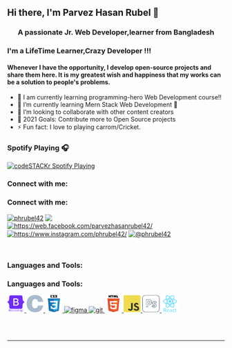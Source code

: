 ## Hi there, I'm Parvez Hasan Rubel 👋
<h3 align="center">A passionate Jr. Web Developer,learner from Bangladesh</h3>

### I'm a LifeTime Learner,Crazy Developer !!!
<h4>Whenever I have the opportunity, I develop open-source projects and share them here. It is my greatest wish and happiness that my works can be a solution to people's problems.</h4>

- 🔭 I am currently learning programming-hero Web Development course!!
- 🌱 I’m currently learning Mern Stack Web Development 🤣
- 👯 I’m looking to collaborate with other content creators
- 🥅 2021 Goals: Contribute more to Open Source projects
- ⚡ Fun fact: I love to playing carrom/Cricket.

### Spotify Playing 🎧

[<img src="https://now-playing-codestackr.vercel.app/api/spotify-playing" alt="codeSTACKr Spotify Playing" width="350" />](https://open.spotify.com/user/swyqyimdc12jajde4vpwd2x1b)

### Connect with me:

<h3 align="left">Connect with me:</h3>
<p align="left">
<a href="https://twitter.com/phrubel42" target="blank"><img align="center" src="https://cdn.jsdelivr.net/npm/simple-icons@3.0.1/icons/twitter.svg" alt="phrubel42" height="30" width="40" /></a>
<a style="color:white;" href="https://linkedin.com/in/https://www.linkedin.com/in/parvezhasanrubel/" target="blank"><img align="center" src="https://cdn.jsdelivr.net/npm/simple-icons@3.0.1/icons/linkedin.svg" alt="https://www.linkedin.com/in/parvezhasanrubel/" height="30" width="40" /></a>
<a href="https://fb.com/https://web.facebook.com/parvezhasanrubel42/" target="blank"><img align="center" src="https://cdn.jsdelivr.net/npm/simple-icons@3.0.1/icons/facebook.svg" alt="https://web.facebook.com/parvezhasanrubel42/" height="30" width="40" /></a>
<a href="https://instagram.com/https://www.instagram.com/phrubel42/" target="blank"><img align="center" src="https://cdn.jsdelivr.net/npm/simple-icons@3.0.1/icons/instagram.svg" alt="https://www.instagram.com/phrubel42/" height="30" width="40" /></a>
<a href="https://medium.com/@phrubel42" target="blank"><img align="center" src="https://cdn.jsdelivr.net/npm/simple-icons@3.0.1/icons/medium.svg" alt="@phrubel42" height="30" width="40" /></a>
</p>

<br />

### Languages and Tools:

<h3 align="left">Languages and Tools:</h3>
<p align="left"> <a href="https://getbootstrap.com" target="_blank"> <img src="https://raw.githubusercontent.com/devicons/devicon/master/icons/bootstrap/bootstrap-plain-wordmark.svg" alt="bootstrap" width="40" height="40"/> </a> <a href="https://www.cprogramming.com/" target="_blank"> <img src="https://raw.githubusercontent.com/devicons/devicon/master/icons/c/c-original.svg" alt="c" width="40" height="40"/> </a> <a href="https://www.w3schools.com/css/" target="_blank"> <img src="https://raw.githubusercontent.com/devicons/devicon/master/icons/css3/css3-original-wordmark.svg" alt="css3" width="40" height="40"/> </a> <a href="https://www.figma.com/" target="_blank"> <img src="https://www.vectorlogo.zone/logos/figma/figma-icon.svg" alt="figma" width="40" height="40"/> </a> <a href="https://git-scm.com/" target="_blank"> <img src="https://www.vectorlogo.zone/logos/git-scm/git-scm-icon.svg" alt="git" width="40" height="40"/> </a> <a href="https://www.w3.org/html/" target="_blank"> <img src="https://raw.githubusercontent.com/devicons/devicon/master/icons/html5/html5-original-wordmark.svg" alt="html5" width="40" height="40"/> </a> <a href="https://developer.mozilla.org/en-US/docs/Web/JavaScript" target="_blank"> <img src="https://raw.githubusercontent.com/devicons/devicon/master/icons/javascript/javascript-original.svg" alt="javascript" width="40" height="40"/> </a> <a href="https://www.photoshop.com/en" target="_blank"> <img src="https://raw.githubusercontent.com/devicons/devicon/master/icons/photoshop/photoshop-line.svg" alt="photoshop" width="40" height="40"/> </a> <a href="https://reactjs.org/" target="_blank"> <img src="https://raw.githubusercontent.com/devicons/devicon/master/icons/react/react-original-wordmark.svg" alt="react" width="40" height="40"/> </a> </p>


<br />
<br />


---
